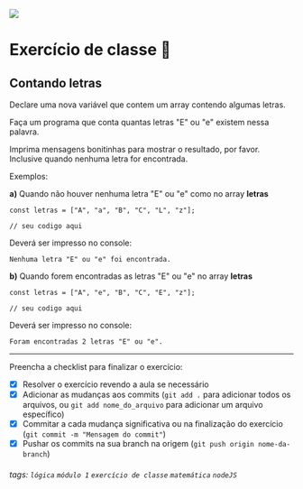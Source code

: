 ![](https://i.imgur.com/xG74tOh.png)

# Exercício de classe 🏫

## Contando letras

Declare uma nova variável que contem um array contendo algumas letras.

Faça um programa que conta quantas letras "E" ou "e" existem nessa palavra.

Imprima mensagens bonitinhas para mostrar o resultado, por favor. Inclusive quando nenhuma letra for encontrada.

Exemplos:

**a)** Quando não houver nenhuma letra "E" ou "e" como no array **letras**
```javascript=
const letras = ["A", "a", "B", "C", "L", "z"];

// seu codigo aqui
```
Deverá ser impresso no console:
```
Nenhuma letra "E" ou "e" foi encontrada.
```

**b)** Quando forem encontradas as letras "E" ou "e" no array **letras**
```javascript=
const letras = ["A", "e", "B", "C", "E", "z"];

// seu codigo aqui
```
Deverá ser impresso no console:
```
Foram encontradas 2 letras "E" ou "e".
```

---

Preencha a checklist para finalizar o exercício:

- [x] Resolver o exercício revendo a aula se necessário
- [x] Adicionar as mudanças aos commits (`git add .` para adicionar todos os arquivos, ou `git add nome_do_arquivo` para adicionar um arquivo específico)
- [x] Commitar a cada mudança significativa ou na finalização do exercício (`git commit -m "Mensagem do commit"`)
- [x] Pushar os commits na sua branch na origem (`git push origin nome-da-branch`)

###### tags: `lógica` `módulo 1` `exercício de classe` `matemática` `nodeJS`
